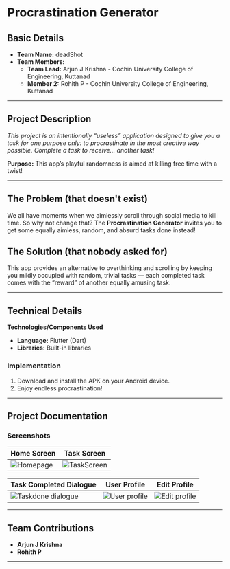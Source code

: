 

# **Procrastination Generator**

## **Basic Details**

- **Team Name:** deadShot
- **Team Members:**
  - **Team Lead:** Arjun J Krishna - Cochin University College of Engineering, Kuttanad
  - **Member 2:** Rohith P - Cochin University College of Engineering, Kuttanad

---

## **Project Description**

_This project is an intentionally “useless” application designed to give you a task for one purpose only: to procrastinate in the most creative way possible. Complete a task to receive… another task!_

**Purpose:** This app’s playful randomness is aimed at killing free time with a twist!

---

## **The Problem (that doesn't exist)**

We all have moments when we aimlessly scroll through social media to kill time. So why not change that? The **Procrastination Generator** invites you to get some equally aimless, random, and absurd tasks done instead!

## **The Solution (that nobody asked for)**

This app provides an alternative to overthinking and scrolling by keeping you mildly occupied with random, trivial tasks — each completed task comes with the “reward” of another equally amusing task. 

---

## **Technical Details**

**Technologies/Components Used**

- **Language:** Flutter (Dart)
- **Libraries:** Built-in libraries

### **Implementation**

1. Download and install the APK on your Android device.
2. Enjoy endless procrastination!

---

## **Project Documentation**

### **Screenshots**

| Home Screen                                   | Task Screen                                   |
|-----------------------------------------------|-----------------------------------------------|
| ![Homepage](https://github.com/user-attachments/assets/d3dfe15d-11b7-4f4c-8381-3958ef659750) | ![TaskScreen](https://github.com/user-attachments/assets/eaa23053-87a6-475c-aefa-60956344caf9) |

| Task Completed Dialogue                       | User Profile                                  | Edit Profile                                  |
|-----------------------------------------------|-----------------------------------------------|-----------------------------------------------|
| ![Taskdone dialogue](https://github.com/user-attachments/assets/2a0f04c1-0d1f-469e-bea7-624050a35daa) | ![User profile](https://github.com/user-attachments/assets/5ac82f82-f13d-488b-b906-94c8ff13556e) | ![Edit profile](https://github.com/user-attachments/assets/a3f4bc31-a3f1-4b60-8236-4100bb7ae88a) |

---

## **Team Contributions**

- **Arjun J Krishna** 
- **Rohith P** 

---

